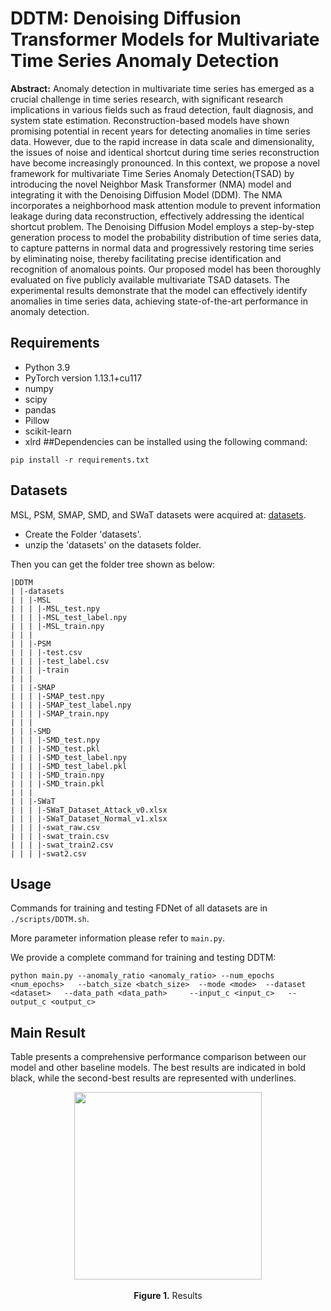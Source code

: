 # DDTM: Denoising Diffusion Transformer Models for Multivariate Time Series Anomaly Detection



**Abstract:** Anomaly detection in multivariate time series has emerged as a crucial challenge in time
series research, with significant research implications in various fields such as fraud detection,
fault diagnosis, and system state estimation. Reconstruction-based models have shown promising potential in recent years for detecting anomalies in time series data. However, due to the
rapid increase in data scale and dimensionality, the issues of noise and identical shortcut during
time series reconstruction have become increasingly pronounced. In this context, we propose a
novel framework for multivariate Time Series Anomaly Detection(TSAD) by introducing the
novel Neighbor Mask Transformer (NMA) model and integrating it with the Denoising Diffusion Model (DDM). The NMA incorporates a neighborhood mask attention module to prevent
information leakage during data reconstruction, effectively addressing the identical shortcut
problem. The Denoising Diffusion Model employs a step-by-step generation process to model
the probability distribution of time series data, to capture patterns in normal data and progressively restoring time series by eliminating noise, thereby facilitating precise identification
and recognition of anomalous points. Our proposed model has been thoroughly evaluated
on five publicly available multivariate TSAD datasets. The experimental results demonstrate
that the model can effectively identify anomalies in time series data, achieving state-of-the-art
performance in anomaly detection.

## Requirements

* Python 3.9
* PyTorch version 1.13.1+cu117
* numpy
* scipy
* pandas
* Pillow
* scikit-learn
* xlrd
##Dependencies can be installed using the following command:

```
pip install -r requirements.txt
```

## Datasets

MSL, PSM, SMAP, SMD, and SWaT datasets were acquired at: [datasets](https://drive.google.com/drive/folders/1q_oXl7xoyNQdcNhPkP9aRXnrkGrFPhHu?usp=sharing). 

- Create the Folder 'datasets'.
- unzip the 'datasets' on the datasets folder.

Then you can get the folder tree shown as below:

```
|DDTM
| |-datasets
| | |-MSL
| | | |-MSL_test.npy
| | | |-MSL_test_label.npy
| | | |-MSL_train.npy
| | |
| | |-PSM
| | | |-test.csv
| | | |-test_label.csv
| | | |-train
| | |
| | |-SMAP
| | | |-SMAP_test.npy
| | | |-SMAP_test_label.npy
| | | |-SMAP_train.npy
| | |
| | |-SMD
| | | |-SMD_test.npy
| | | |-SMD_test.pkl
| | | |-SMD_test_label.npy
| | | |-SMD_test_label.pkl
| | | |-SMD_train.npy
| | | |-SMD_train.pkl
| | |
| | |-SWaT
| | | |-SWaT_Dataset_Attack_v0.xlsx
| | | |-SWaT_Dataset_Normal_v1.xlsx
| | | |-swat_raw.csv
| | | |-swat_train.csv
| | | |-swat_train2.csv
| | | |-swat2.csv
```

## Usage
Commands for training and testing FDNet of all datasets are in `./scripts/DDTM.sh`.

More parameter information please refer to `main.py`.

We provide a complete command for training and testing DDTM:

```
python main.py --anomaly_ratio <anomaly_ratio> --num_epochs <num_epochs>   --batch_size <batch_size>  --mode <mode>  --dataset <dataset>   --data_path <data_path>     --input_c <input_c>   --output_c <output_c>
```

## Main Result

Table presents a comprehensive performance comparison between our model and other baseline models. The best results are indicated in bold black, while the second-best results are represented with underlines.

<p align="center">
<img src="./pic/resault.png" height = "300" alt="" align=center />
<br><br>
<b>Figure 1.</b> Results
</p>